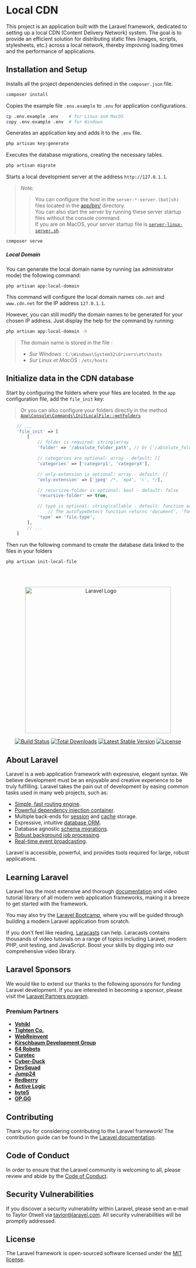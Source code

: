 # Local CDN

This project is an application built with the Laravel framework, dedicated to setting up a local CDN (Content Delivery Network) system. The goal is to provide an efficient solution for distributing static files (images, scripts, stylesheets, etc.) across a local network, thereby improving loading times and the performance of applications.

## Installation and Setup

Installs all the project dependencies defined in the `composer.json` file.

```bash
composer install
```

Copies the example file `.env.example` to `.env` for application configurations.

```bash
cp .env.example .env    # for Linux and MacOS
copy .env.example .env  # for Windows
```

Generates an application key and adds it to the `.env` file.

```bash
php artisan key:generate
```

Executes the database migrations, creating the necessary tables.

```bash
php artisan migrate
```

Starts a local development server at the address `http://127.0.1.1`.

> *Note:*
>> You can configure the host in the `server-*-server.(bat|sh)` files located in the [app/bin/](app/bin/) directory.<br/>
>> You can also start the server by running these server startup files without the console command.<br/>
>> If you are on MacOS, your server startup file is [`server-linux-server.sh`](app/bin/start-linux-server.sh).

```bash
composer serve
```
##### Local Domain
You can generate the local domain name by running (as administrator mode) the following command:

```shell
php artisan app:local-domain
```

This command will configure the local domain names `cdn.net` and `www.cdn.net` for the IP address `127.0.1.1`.

However, you can still modify the domain names to be generated for your chosen IP address. Just display the help for the command by running:

```bash
php artisan app:local-domain -h
```

> The domain name is stored in the file :
> - _Sur Windows_ : `C:\Windows\System32\drivers\etc\hosts`
> - _Sur Linux et MacOS_ : `/etc/hosts`

## Initialize data in the CDN database

Start by configuring the folders where your files are located.
In the `app` configuration file, add the `file_init` key:

> Or you can also configure your folders directly in the method [`App\Console\Commands\InitLocalFile::getFolders`](app/Console/Commands/InitLocalFile.php)

```php
    // ...
    'file_init' => [
        [
            // folder is required: string|array
            'folder' => '/absolute_folder_path', // Or ['/absolute_folder_path_1', '/absolute_folder_path_2']

            // categories are optional: array - default: []
            'categories' => ['category1', 'categoryX'],

            // only-extension is optional: array - default: []
            'only-extension' => ['jpeg' /*, 'mp4', 'c', */],

            // recursive-folder is optional: bool - default: false
            'recursive-folder' => true,

            // type is optional: string|callable - default: function autoTypeDetect(): string|null
                // The autoTypeDetect function returns 'document', 'font', 'audio', 'image', 'video', 'text' or NULL as file types
            'type' => 'file-type',
        ],
        // ...
    ]
```

Then run the following command to create the database data linked to the files in your folders

```bash
php artisan init-local-file
```

<br/>
<br/>
<p align="center"><a href="https://laravel.com" target="_blank"><img src="https://raw.githubusercontent.com/laravel/art/master/logo-lockup/5%20SVG/2%20CMYK/1%20Full%20Color/laravel-logolockup-cmyk-red.svg" width="400" alt="Laravel Logo"></a></p>

<p align="center">
<a href="https://github.com/laravel/framework/actions"><img src="https://github.com/laravel/framework/workflows/tests/badge.svg" alt="Build Status"></a>
<a href="https://packagist.org/packages/laravel/framework"><img src="https://img.shields.io/packagist/dt/laravel/framework" alt="Total Downloads"></a>
<a href="https://packagist.org/packages/laravel/framework"><img src="https://img.shields.io/packagist/v/laravel/framework" alt="Latest Stable Version"></a>
<a href="https://packagist.org/packages/laravel/framework"><img src="https://img.shields.io/packagist/l/laravel/framework" alt="License"></a>
</p>

## About Laravel

Laravel is a web application framework with expressive, elegant syntax. We believe development must be an enjoyable and creative experience to be truly fulfilling. Laravel takes the pain out of development by easing common tasks used in many web projects, such as:

- [Simple, fast routing engine](https://laravel.com/docs/routing).
- [Powerful dependency injection container](https://laravel.com/docs/container).
- Multiple back-ends for [session](https://laravel.com/docs/session) and [cache](https://laravel.com/docs/cache) storage.
- Expressive, intuitive [database ORM](https://laravel.com/docs/eloquent).
- Database agnostic [schema migrations](https://laravel.com/docs/migrations).
- [Robust background job processing](https://laravel.com/docs/queues).
- [Real-time event broadcasting](https://laravel.com/docs/broadcasting).

Laravel is accessible, powerful, and provides tools required for large, robust applications.

## Learning Laravel

Laravel has the most extensive and thorough [documentation](https://laravel.com/docs) and video tutorial library of all modern web application frameworks, making it a breeze to get started with the framework.

You may also try the [Laravel Bootcamp](https://bootcamp.laravel.com), where you will be guided through building a modern Laravel application from scratch.

If you don't feel like reading, [Laracasts](https://laracasts.com) can help. Laracasts contains thousands of video tutorials on a range of topics including Laravel, modern PHP, unit testing, and JavaScript. Boost your skills by digging into our comprehensive video library.

## Laravel Sponsors

We would like to extend our thanks to the following sponsors for funding Laravel development. If you are interested in becoming a sponsor, please visit the [Laravel Partners program](https://partners.laravel.com).

### Premium Partners

- **[Vehikl](https://vehikl.com/)**
- **[Tighten Co.](https://tighten.co)**
- **[WebReinvent](https://webreinvent.com/)**
- **[Kirschbaum Development Group](https://kirschbaumdevelopment.com)**
- **[64 Robots](https://64robots.com)**
- **[Curotec](https://www.curotec.com/services/technologies/laravel/)**
- **[Cyber-Duck](https://cyber-duck.co.uk)**
- **[DevSquad](https://devsquad.com/hire-laravel-developers)**
- **[Jump24](https://jump24.co.uk)**
- **[Redberry](https://redberry.international/laravel/)**
- **[Active Logic](https://activelogic.com)**
- **[byte5](https://byte5.de)**
- **[OP.GG](https://op.gg)**

## Contributing

Thank you for considering contributing to the Laravel framework! The contribution guide can be found in the [Laravel documentation](https://laravel.com/docs/contributions).

## Code of Conduct

In order to ensure that the Laravel community is welcoming to all, please review and abide by the [Code of Conduct](https://laravel.com/docs/contributions#code-of-conduct).

## Security Vulnerabilities

If you discover a security vulnerability within Laravel, please send an e-mail to Taylor Otwell via [taylor@laravel.com](mailto:taylor@laravel.com). All security vulnerabilities will be promptly addressed.

## License

The Laravel framework is open-sourced software licensed under the [MIT license](https://opensource.org/licenses/MIT).
